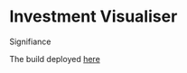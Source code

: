 # Investment Visualiser

Signifiance

The build deployed [here](https://ashishjain0338.github.io/investment_visualiser/#/investment_visualiser/)

